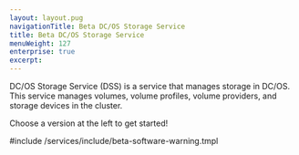 ```yaml
---
layout: layout.pug
navigationTitle: Beta DC/OS Storage Service
title: Beta DC/OS Storage Service
menuWeight: 127
enterprise: true
excerpt:
---
```



DC/OS Storage Service (DSS) is a service that manages storage in DC/OS. This service manages volumes, volume profiles, volume providers, and storage devices in the cluster.

Choose a version at the left to get started!

#include /services/include/beta-software-warning.tmpl

